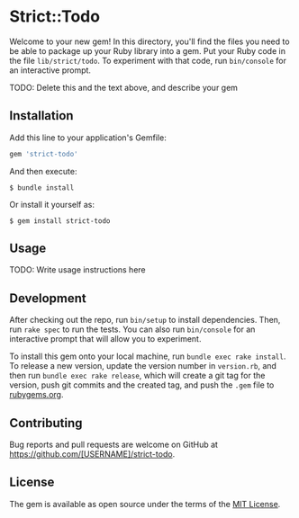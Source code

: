 # Strict::Todo

Welcome to your new gem! In this directory, you'll find the files you need to be able to package up your Ruby library into a gem. Put your Ruby code in the file `lib/strict/todo`. To experiment with that code, run `bin/console` for an interactive prompt.

TODO: Delete this and the text above, and describe your gem

## Installation

Add this line to your application's Gemfile:

```ruby
gem 'strict-todo'
```

And then execute:

    $ bundle install

Or install it yourself as:

    $ gem install strict-todo

## Usage

TODO: Write usage instructions here

## Development

After checking out the repo, run `bin/setup` to install dependencies. Then, run `rake spec` to run the tests. You can also run `bin/console` for an interactive prompt that will allow you to experiment.

To install this gem onto your local machine, run `bundle exec rake install`. To release a new version, update the version number in `version.rb`, and then run `bundle exec rake release`, which will create a git tag for the version, push git commits and the created tag, and push the `.gem` file to [rubygems.org](https://rubygems.org).

## Contributing

Bug reports and pull requests are welcome on GitHub at https://github.com/[USERNAME]/strict-todo.

## License

The gem is available as open source under the terms of the [MIT License](https://opensource.org/licenses/MIT).
